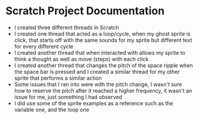 # Scratch Project Documentation
- I created three different threads in Scratch
- I created one thread that acted as a loop/cycle, when my ghost sprite is click, that starts off with the same sounds for my sprite but different text for every different cycle
- I created another thread that when interacted with allows my sprite to think a thought as well as move (steps) with each click
- I created another thread that changes the pitch of the space ripple when the space bar is pressed and I created a similar thread for my other sprite that performs a similar action
- Some issues that I ran into were with the pitch change, I wasn't sure how to reserve the pitch after it reached a higher frequency, it wasn't an issue for me, just something I had observed  
- I did use some of the sprite examples as a reference such as the variable one, and the loop one
